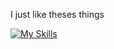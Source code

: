 I just like theses things 

[![My Skills](https://skillicons.dev/icons?i=c,python,git,arduino,docker,sqlite,vscodium,linux,obsidian)](https://skillicons.dev)